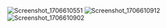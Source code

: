![Screenshot_1706610551](https://github.com/bensubegenilmis/KursApp/assets/56439963/b3b23747-99be-41c0-a0d7-88bdac86efb7)
![Screenshot_1706610912](https://github.com/bensubegenilmis/KursApp/assets/56439963/8a795185-e4c7-4409-935a-0c8428f391e2)
![Screenshot_1706610902](https://github.com/bensubegenilmis/KursApp/assets/56439963/5e34d799-67e9-46ef-8bc0-da9bbda09267)
